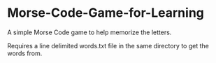 # Morse-Code-Game-for-Learning
A simple Morse Code game to help memorize the letters.

Requires a line delimited words.txt file in the same directory to get the words from.
